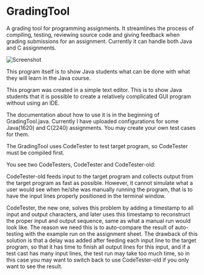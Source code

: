 # GradingTool
A grading tool for programming assignments. It streamlines the process of compiling, testing, reviewing source code and giving feedback when grading submissions for an assignment. Currently it can handle both Java and C assignments.

![Screenshot](https://github.com/mairen/GradingTool/blob/master/Screenshots/1.png?raw=true)

This program itself is to show Java students what can be done with what they will learn in the Java course. 

This program was created in a simple text editor. This is to show Java students that it is possible to create a relatively complicated GUI program without using an IDE.

The documentation about how to use it is in the beginning of GradingTool.java. Currently I have uploaded configurations for some Java(1620) and C(2240) assignments. You may create your own test cases for them.

The GradingTool uses CodeTester to test target program, so CodeTester must be compiled first.

You see two CodeTesters, CodeTester and CodeTester-old:

CodeTester-old feeds input to the target program and collects output from the target program as fast as possible. However, it cannot simulate what a user would see when he/she was manually running the program, that is to have the input lines properly positioned in the terminal window. 

CodeTester, the new one, solves this problem by adding a timestamp to all input and output characters, and later uses this timestamp to reconstruct the proper input and output sequence, same as what a manual run would look like. The reason we need this is to auto-compare the result of auto-testing with the example run on the assignment sheet. The drawback of this solution is that a delay was added after feeding each input line to the target program, so that it has time to finish all output lines for this input, and if a test cast has many input lines, the test run may take too much time, so in this case you may want to switch back to use CodeTester-old if you only want to see the result.
